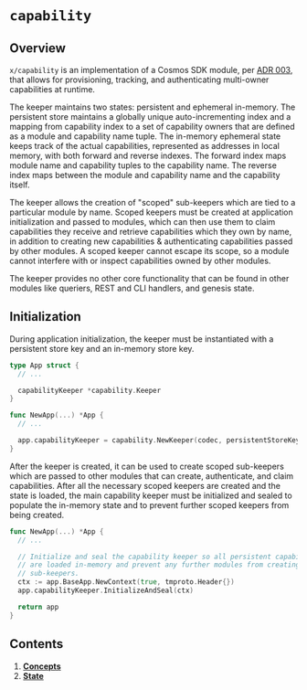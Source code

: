 # `capability`

## Overview

`x/capability` is an implementation of a Cosmos SDK module, per [ADR 003](https://github.com/cosmos/cosmos-sdk/blob/v0.45.11/docs/architecture/adr-003-dynamic-capability-store.md),
that allows for provisioning, tracking, and authenticating multi-owner capabilities
at runtime.

The keeper maintains two states: persistent and ephemeral in-memory. The persistent
store maintains a globally unique auto-incrementing index and a mapping from
capability index to a set of capability owners that are defined as a module and
capability name tuple. The in-memory ephemeral state keeps track of the actual
capabilities, represented as addresses in local memory, with both forward and reverse indexes.
The forward index maps module name and capability tuples to the capability name. The
reverse index maps between the module and capability name and the capability itself.

The keeper allows the creation of "scoped" sub-keepers which are tied to a particular
module by name. Scoped keepers must be created at application initialization and
passed to modules, which can then use them to claim capabilities they receive and
retrieve capabilities which they own by name, in addition to creating new capabilities
& authenticating capabilities passed by other modules. A scoped keeper cannot escape its scope,
so a module cannot interfere with or inspect capabilities owned by other modules.

The keeper provides no other core functionality that can be found in other modules
like queriers, REST and CLI handlers, and genesis state.

## Initialization

During application initialization, the keeper must be instantiated with a persistent
store key and an in-memory store key.

```go
type App struct {
  // ...

  capabilityKeeper *capability.Keeper
}

func NewApp(...) *App {
  // ...

  app.capabilityKeeper = capability.NewKeeper(codec, persistentStoreKey, memStoreKey)
}
```

After the keeper is created, it can be used to create scoped sub-keepers which
are passed to other modules that can create, authenticate, and claim capabilities.
After all the necessary scoped keepers are created and the state is loaded, the
main capability keeper must be initialized and sealed to populate the in-memory
state and to prevent further scoped keepers from being created.

```go
func NewApp(...) *App {
  // ...

  // Initialize and seal the capability keeper so all persistent capabilities
  // are loaded in-memory and prevent any further modules from creating scoped
  // sub-keepers.
  ctx := app.BaseApp.NewContext(true, tmproto.Header{})
  app.capabilityKeeper.InitializeAndSeal(ctx)

  return app
}
```

## Contents

1. **[Concepts](01_concepts.md)**
1. **[State](02_state.md)**
